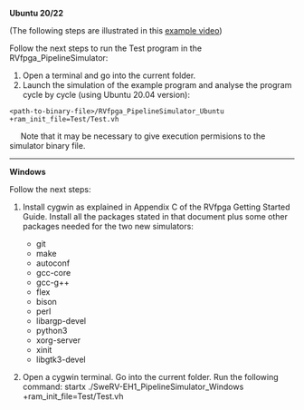 **Ubuntu 20/22**

(The following steps are illustrated in this [example video](https://drive.google.com/file/d/1fX9cWZdV_GF7UTNUp-tYYD5TfJakeJai/view?usp=sharing))

Follow the next steps to run the Test program in the RVfpga_PipelineSimulator:

1. Open a terminal and go into the current folder.
2. Launch the simulation of the example program and analyse the program cycle by cycle (using Ubuntu 20.04 version):
```
<path-to-binary-file>/RVfpga_PipelineSimulator_Ubuntu +ram_init_file=Test/Test.vh
```
&nbsp;&nbsp;&nbsp;&nbsp;&nbsp;Note that it may be necessary to give execution permisions to the simulator binary file.

___


**Windows**


Follow the next steps:

1. Install cygwin as explained in Appendix C of the RVfpga Getting Started Guide. Install all the packages stated in that document plus some other packages needed for the two new simulators:

    * git
    * make 
    * autoconf
    * gcc-core 
    * gcc-g++ 
    * flex
    * bison
    * perl
    * libargp-devel
    * python3
    * xorg-server
    * xinit
    * libgtk3-devel

2. Open a cygwin terminal. Go into the current folder. Run the following command:
startx ./SweRV-EH1_PipelineSimulator_Windows +ram_init_file=Test/Test.vh
